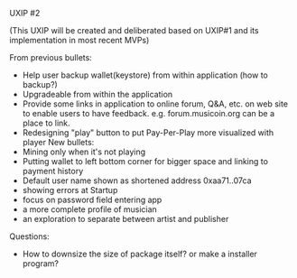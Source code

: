 UXIP #2

(This UXIP will be created and deliberated based on UXIP#1 and its implementation in most recent MVPs)

From previous bullets:
- Help user backup wallet(keystore) from within application (how to backup?)
- Upgradeable from within the application
- Provide some links in application to online forum, Q&A, etc. on web site to enable users to have feedback. e.g. forum.musicoin.org can be a place to link.
- Redesigning "play" button to put Pay-Per-Play more visualized with player
New bullets:
- Mining only when it's not playing
- Putting wallet to left bottom corner for bigger space and linking to payment history
- Default user name shown as shortened address 0xaa71..07ca
- showing errors at Startup
- focus on password field entering app
- a more complete profile of musician
- an exploration to separate between artist and publisher


Questions:
- How to downsize the size of package itself? or make a installer program?
